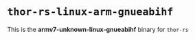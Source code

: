 # `thor-rs-linux-arm-gnueabihf`

This is the **armv7-unknown-linux-gnueabihf** binary for `thor-rs`
